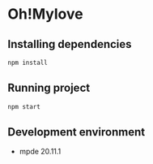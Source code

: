 # Oh!Mylove

## Installing dependencies
```sh
npm install
```

## Running project
```sh
npm start
```

## Development environment
* mpde 20.11.1